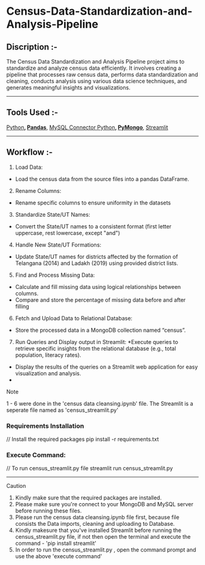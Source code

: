 # Census-Data-Standardization-and-Analysis-Pipeline

## Discription :-
The Census Data Standardization and Analysis Pipeline project aims to standardize and analyze census data efficiently. 
It involves creating a pipeline that processes raw census data, performs data standardization and cleaning, conducts analysis using various data science techniques, and generates meaningful insights and visualizations.

---

## Tools Used :-
[Python](https://www.python.org/downloads/)__, [Pandas](https://pandas.pydata.org/pandas-docs/stable/getting_started/install.html)__, [MySQL Connector Python](https://pypi.org/project/mysql-connector-python/)__, [PyMongo](https://pypi.org/project/pymongo/)__, [Streamlit](https://docs.streamlit.io/)

---

## Workflow :-
1. Load Data:
  * Load the census data from the source files into a pandas DataFrame.
2. Rename Columns: 
  * Rename specific columns to ensure uniformity in the datasets
3. Standardize State/UT Names:
  * Convert the State/UT names to a consistent format (first letter uppercase, rest lowercase, except "and")
4. Handle New State/UT Formations:
  * Update State/UT names for districts affected by the formation of Telangana (2014) and Ladakh (2019) using provided district lists.
5. Find and Process Missing Data:
  * Calculate and fill missing data using logical relationships between columns.
  * Compare and store the percentage of missing data before and after filling
6. Fetch and Upload Data to Relational Database:
  * Store the processed data in a MongoDB collection named “census”.
7. Run Queries and Display output in Streamlit:
  *Execute queries to retrieve specific insights from the relational database (e.g., total population, literacy rates).
  * Display the results of the queries on a Streamlit web application for easy visualization and analysis.
  * 
> [!NOTE]
1 - 6 were done in the 'census data cleansing.ipynb' file.
The Streamlit is a seperate file named as 'census_streamlit.py'

### Requirements Installation
  // Install the required packages
  pip install -r requirements.txt
  
### Execute Command:

  // To run census_streamlit.py file
  streamlit run census_streamlit.py

***

> [!CAUTION]
1. Kindly make sure that the required packages are installed.
2. Please make sure you're connect to your MongoDB and MySQL server before running these files.
3. Please run the census data cleansing.ipynb file first, because file consists the Data imports, cleaning and uploading to Database.
4. Kindly makesure that you've installed Streamlit before running the census_streamlit.py file, if not then open the terminal and execute the command - 'pip install streamlit'
5. In order to run the census_streamlit.py , open the command prompt and use the above 'execute command'

